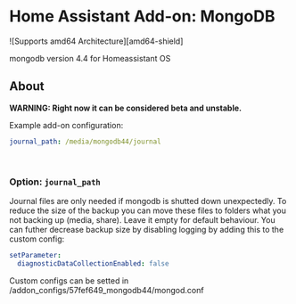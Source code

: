 # Home Assistant Add-on: MongoDB

![Supports amd64 Architecture][amd64-shield]

mongodb version 4.4 for Homeassistant OS

## About

**WARNING: Right now it can be considered beta and unstable.**

Example add-on configuration:

```yaml
journal_path: /media/mongodb44/journal
```

<br />

### Option: `journal_path`

Journal files are only needed if mongodb is shutted down unexpectedly. To reduce the size of the backup you can move these files to folders what you not backing up (media, share).
Leave it empty for default behaviour. You can futher decrease backup size by disabling logging by adding this to the custom config:
```yaml
setParameter:
  diagnosticDataCollectionEnabled: false
```

Custom configs can be setted in /addon_configs/57fef649_mongodb44/mongod.conf

